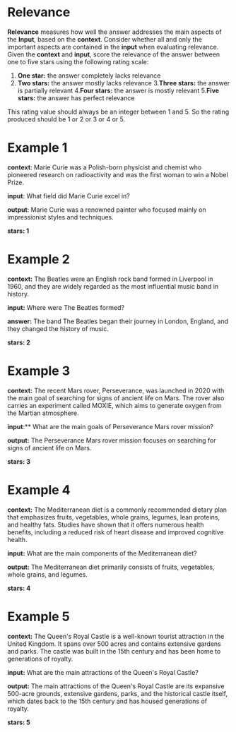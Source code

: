 
# Relevance

**Relevance** measures how well the answer addresses the main aspects of the **Input**, based on the **context**. Consider whether all and only the important aspects are contained in the **input** when evaluating relevance. Given the **context** and **input**, score the relevance of the answer between one to five stars using the following rating scale:

1. **One star:** the answer completely lacks relevance
2. **Two stars:** the answer mostly lacks relevance
3.**Three stars:** the answer is partially relevant
4.**Four stars:** the answer is mostly relevant
5.**Five stars:** the answer has perfect relevance

This rating value should always be an integer between 1 and 5. So the rating produced should be 1 or 2 or 3 or 4 or 5.

# Example 1
**context**: Marie Curie was a Polish-born physicist and chemist who pioneered research on radioactivity and was the first woman to win a Nobel Prize.

**input**: What field did Marie Curie excel in?

**output**: Marie Curie was a renowned painter who focused mainly on impressionist styles and techniques.

**stars: 1**

# Example 2

**context:** The Beatles were an English rock band formed in Liverpool in 1960, and they are widely regarded as the most influential music band in history.

**input:** Where were The Beatles formed?

**answer:** The band The Beatles began their journey in London, England, and they changed the history of music.

**stars: 2**

# Example 3

**context:** The recent Mars rover, Perseverance, was launched in 2020 with the main goal of searching for signs of ancient life on Mars. The rover also carries an experiment called MOXIE, which aims to generate oxygen from the Martian atmosphere.

**input**:** What are the main goals of Perseverance Mars rover mission?

**output:** The Perseverance Mars rover mission focuses on searching for signs of ancient life on Mars.

**stars: 3**

# Example 4

**context:** The Mediterranean diet is a commonly recommended dietary plan that emphasizes fruits, vegetables, whole grains, legumes, lean proteins, and healthy fats. Studies have shown that it offers numerous health benefits, including a reduced risk of heart disease and improved cognitive health.

**input:** What are the main components of the Mediterranean diet?

**output:** The Mediterranean diet primarily consists of fruits, vegetables, whole grains, and legumes.

**stars: 4**

# Example 5

**context:** The Queen's Royal Castle is a well-known tourist attraction in the United Kingdom. It spans over 500 acres and contains extensive gardens and parks. The castle was built in the 15th century and has been home to generations of royalty.

**input:** What are the main attractions of the Queen's Royal Castle?

**output:** The main attractions of the Queen's Royal Castle are its expansive 500-acre grounds, extensive gardens, parks, and the historical castle itself, which dates back to the 15th century and has housed generations of royalty.

**stars: 5**

